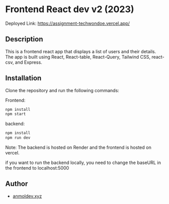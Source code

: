 # Frontend React dev v2 (2023)

Deployed Link: https://assignment-techwondoe.vercel.app/

## Description

This is a frontend react app that displays a list of users and their details. The app is built using React, React-table, React-Query, Tailwind CSS, react-csv, and Express.

## Installation

Clone the repository and run the following commands:

Frontend:
```bash
npm install
npm start
```
backend:
```bash
npm install
npm run dev
```

Note: The backend is hosted on Render and the frontend is hosted on vercel.

if you want to run the backend locally, you need to change the baseURL in the frontend to localhost:5000




## Author

- [anmoldev.xyz](https://www.anmoldev.xyz/)




